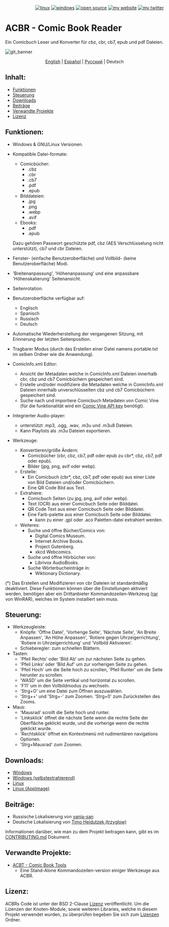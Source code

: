 <p align="right">  
  <a href="#downloads"><img src="https://user-images.githubusercontent.com/8535921/189104931-527ab8bc-8757-4e04-8150-5207d2077bb8.png" title="linux"></a>
  <a href="#downloads"><img src="https://user-images.githubusercontent.com/8535921/189104940-ade062d9-d2e0-4e08-83a4-f34cdb457025.png" title="windows"></a>
  <a href="#license"><img src="https://user-images.githubusercontent.com/8535921/189119543-b1f7cc20-bd0e-44e7-811a-c23b0ccdf767.png" title="open source"></a>
  <a href="http://www.binarynonsense.com/"><img src="https://user-images.githubusercontent.com/8535921/189104953-7ac2d4d1-7d36-483b-8cc9-3568d1cbf6e5.png" title="my website"></a>
  <a href="https://twitter.com/binarynonsense"><img src="https://user-images.githubusercontent.com/8535921/189104963-ae74d98e-ddb3-4068-8958-7028ecae2966.png" title="my twitter"></a>
</p>

# ACBR - Comic Book Reader

Ein Comicbuch Leser und Konverter für cbz, cbr, cb7, epub und pdf Dateien.

![git_banner](https://github.com/binarynonsense/comic-book-reader/assets/8535921/a8a7f902-4445-4695-9bc0-bbae4cba78f2)

<p align="center">
  <a href="./README.en.md">English</a> | 
  <a href="./README.es.md">Español</a> | 
  <a href="./README.ru.md">Русский</a> | 
  <span>Deutsch</span>
</p>

## Inhalt:

* [Funktionen](#funktionen)
* [Steuerung](#steuerung)
* [Downloads](#downloads)
* [Beiträge](#beiträge)
* [Verwandte Projekte](#verwandte-projekte)
* [Lizenz](#lizenz)

## Funktionen:

- Windows & GNU/Linux Versionen.
- Kompatible Datei-formate:

  - Comicbücher:
    - .cbz
    - .cbr
    - .cb7
    - .pdf
    - .epub
  - Bilddateien:
    - .jpg
    - .png
    - .webp
    - .avif
  - Ebooks:
    - .pdf
    - .epub

  Dazu gehören Passwort geschützte pdf, cbz (AES Verschlüsselung nicht unterstützt), cb7 und cbr Dateien.

- Fenster- (einfache Benutzeroberfläche) und Vollbild- (keine Benutzeroberfläche) Modi.
- 'Breitenanpassung', 'Höhenanpassung' und eine anpassbare 'Höhenskalierung' Seitenansicht.
- Seitenrotation.
- Benutzeroberfläche verfügbar auf:
  - Englisch
  - Spanisch
  - Russisch
  - Deutsch
- Automatische Wiederherstellung der vergangenen Sitzung, mit Erinnerung der letzten Seitenposition.
- Tragbarer Modus (durch das Erstellen einer Datei namens portable.txt im selben Ordner wie die Anwendung).
- ComicInfo.xml Editor:
  - Ansicht der Metadaten welche in ComicInfo.xml Dateien innerhalb cbr, cbz und cb7 Comicbüchern gespeichert sind.
  - Erstelle und/oder modifiziere die Metadaten welche in ComicInfo.xml Dateien innerhalb unverschlüsselten cbz und cb7 Comicbüchern gespeichert sind.
  - Suche nach und importiere Comicbuch Metadaten von Comic Vine (für die funktionalität wird ein [Comic Vine API key](https://comicvine.gamespot.com/api/) benötigt).
- Integrierter Audio-player:
  - unterstützt .mp3, .ogg, .wav, .m3u und .m3u8 Dateien.
  - Kann Playlists als .m3u Dateien exportieren.
- Werkzeuge:
  - Konvertieren/größe Ändern:
    - Comicbücher (cbr, cbz, cb7, pdf oder epub zu cbr*, cbz, cb7, pdf oder epub).
    - Bilder (jpg, png, avif oder webp).
  - Erstelle:
    - Ein Comicbuch (cbr*, cbz, cb7, pdf oder epub) aus einer Liste von Bild Dateien und/oder Comicbüchern.
    - Eine QR Code Bild aus Text.
  - Extrahiere:
    - Comicbuch Seiten (zu jpg, png, avif oder webp).
    - Text (OCR) aus einer Comicbuch Seite oder Bilddatei.
    - QR Code Text aus einer Comicbuch Seite oder Bilddatei.
    - Eine Farb-palette aus einer Comicbuch Seite oder Bilddatei.
      - kann zu einer .gpl oder .aco Paletten-datei extrahiert werden.
  - Weiteres:
    - Suche und öffne Bücher/Comics von:
      - Digital Comics Museum.
      - Internet Archive Books.
      - Project Gutenberg.
      - xkcd Webcomics.
    - Suche und öffne Hörbücher von:
      - Librivox AudioBooks.
    - Suche Wörterbucheinträge in:
      - Wiktionary Dictionary.

(*) Das Erstellen und Modifizieren von cbr Dateien ist standardmäßig deaktiviert. Diese Funktionen können über die Einstellungen aktiviert werden, benötigen aber ein Drittanbieter Kommandozeilen-Werkzeug ([rar](https://www.win-rar.com/cmd-shell-mode.html?&L=0) von WinRAR), welches im System installiert sein muss.

## Steuerung:

- Werkzeugleiste:
  - Knöpfe: 'Öffne Datei', 'Vorherige Seite', 'Nächste Seite', 'An Breite Anpassen', 'An Höhe Anpassen', 'Rotiere gegen Uhrzeigerrichtung', 'Rotiere in Uhrzeigerrichtung' und 'Vollbild Aktivieren'.
  - Schieberegler: zum schnellen Blättern.
- Tasten:
  - 'Pfeil Rechts' oder 'Bild Ab' um zur nächsten Seite zu gehen.
  - 'Pfeil Links' oder 'Bild Auf' um zur vorherigen Seite zu gehen.
  - 'Pfeil Hoch' um die Seite hoch zu scrollen, 'Pfeil Runter' um die Seite herunter zu scrollen.
  - 'WASD' um die Seite vertikal und horizontal zu scrollen.
  - 'F11' um in den Vollbildmodus zu wechseln.
  - 'Strg+O' um eine Datei zum Öffnen auszuwählen.
  - 'Strg++' und 'Strg+-' zum Zoomen. 'Strg+0' zum Zurückstellen des Zooms.
- Maus:
  - 'Mausrad' scrollt die Seite hoch und runter.
  - 'Linksklick' öffnet die nächste Seite wenn die rechte Seite der Oberfläche geklickt wurde, und die vorherige wenn die rechte geklickt wurde.
  - 'Rechtsklick' öffnet ein Kontextmenü mit ru­di­men­tären navigations Optionen.
  - 'Strg+Mausrad' zum Zoomen.

## Downloads:

- [Windows](https://github.com/binarynonsense/comic-book-reader/releases/latest/download/ACBR_Windows.zip)
- [Windows (selbstextrahierend)](https://github.com/binarynonsense/comic-book-reader/releases/latest/download/ACBR_Windows_SelfExtracting.exe)
- [Linux](https://github.com/binarynonsense/comic-book-reader/releases/latest/download/ACBR_Linux.zip)
- [Linux (AppImage)](https://github.com/binarynonsense/comic-book-reader/releases/latest/download/ACBR_Linux_AppImage.zip)

## Beiträge:

- Russische Lokalisierung von [vanja-san](https://github.com/vanja-san)
- Deutsche Lokalisierung von [Timo Heidutzek (trzyglow)](https://github.com/trzyglow)

Informationen darüber, wie man zu dem Projekt beitragen kann, gibt es im [CONTRIBUTING.md](../CONTRIBUTING.md) Dokument.

## Verwandte Projekte:

- [ACBT - Comic Book Tools](https://github.com/binarynonsense/comic-book-tools)
  - Eine Stand-Alone Kommandozeilen-version einiger Werkzeuge aus ACBR.

## Lizenz:

ACBRs Code ist unter der BSD 2-Clause [Lizenz](../LICENSE) veröffentlicht. Um die Lizenzen der Knoten-Module, sowie weiteren Libraries, welche in diesem Projekt verwendet wurden, zu überprüfen begeben Sie sich zum [Lizenzen](../licenses/) Ordner.
